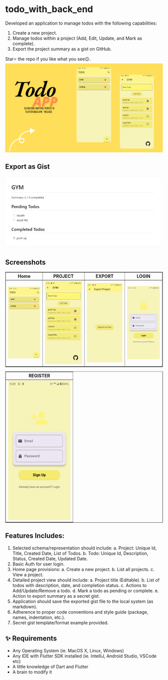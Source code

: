 # todo_with_back_end
 
Developed an application to manage todos with the following capabilities:
1. Create a new project.
2. Manage todos within a project (Add, Edit, Update, and Mark as complete).
3. Export the project summary as a gist on GitHub.

Star⭐ the repo if you like what you see😉.
![bmi (820 x 360 px)](https://raw.githubusercontent.com/nibinpsreenivas/todo_with_back_end/refs/heads/master/lib/assets/Add%20a%20subheading.png)

## Export as Gist
![bmi (820 x 360 px)](https://raw.githubusercontent.com/nibinpsreenivas/todo_with_back_end/refs/heads/master/lib/assets/Screenshot%202024-10-30%20212857.png)

## Screenshots

<table border>
    <tr>
        <th style="text-align:center">Home</th>
        <th style="text-align:center">PROJECT</th>
        <th style="text-align:center">EXPORT</th>
        <th style="text-align:center">LOGIN</th>
    </tr>
    <tr>
        <td><img src="./lib/assets/home.jpg" alt="Home" width="220"></td>
        <td><img src="./lib/project.jpg" alt="Project" width="220"></td>
        <td><img src="./lib/assets/export.jpg" alt="Export" width="220"></td>
        <td><img src="./lib/assets/login.jpg" alt="Login" width="220"></td>
    </tr>
</table>

<table border>
    <tr>
        <th style="text-align:center">REGISTER</th>
    </tr>
    <tr>
        <td><img src="./lib/assets/reg.jpg" alt="Register" width="200"></td>
    </tr>
</table>



## Features Includes:  

1. Selected schema/representation should include:
  a. Project: Unique Id, Title, Created Date, List of Todos.
  b. Todo: Unique Id, Description, Status, Created Date, Updated Date.
2. Basic Auth for user login.
3. Home page provisions:
a. Create a new project.
b. List all projects.
c. View a project.
4. Detailed project view should include:
a. Project title (Editable).
b. List of todos with description, date, and completion status.
c. Actions to Add/Update/Remove a todo.
d. Mark a todo as pending or complete.
e. Action to export summary as a secret gist.
5. Application should save the exported gist file to the local system (as markdown).
6. Adherence to proper code conventions and style guide (package, names,
indentation, etc.).
7. Secret gist template/format example provided.
 
## ✨ Requirements

* Any Operating System (ie. MacOS X, Linux, Windows)
* Any IDE with Flutter SDK installed (ie. IntelliJ, Android Studio, VSCode etc)
* A little knowledge of Dart and Flutter
* A brain to modify it
 
